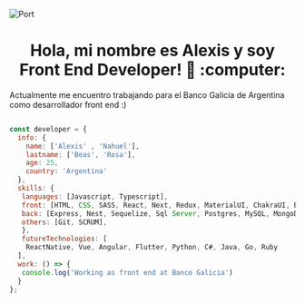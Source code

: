 ![Port](https://user-images.githubusercontent.com/58223692/95631179-9bf7af80-0a59-11eb-8120-a4a064c956b7.jpg)
<h1 align='center'> Hola, mi nombre es Alexis y soy Front End Developer!  👋 :computer: </h1>


<p>
   Actualmente me encuentro trabajando para el Banco Galicia de Argentina como desarrollador front end :)
</p> 

``` js

const developer = {
  info: {
    name: ['Alexis' , 'Nahuel'],
    lastname: ['Beas', 'Rosa'],
    age: 25,
    country: 'Argentina'
  },
  skills: {
   languages: [Javascript, Typescript],
   front: [HTML, CSS, SASS, React, Next, Redux, MaterialUI, ChakraUI, Boostrap],
   back: [Express, Nest, Sequelize, Sql Server, Postgres, MySQL, MongoDB],
   others: [Git, SCRUM],
   },
   futureTechnologies: [
    ReactNative, Vue, Angular, Flutter, Python, C#, Java, Go, Ruby
  ],
  work: () => {
   console.log('Working as front end at Banco Galicia')
  }
};


```

